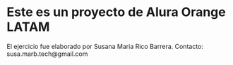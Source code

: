 <H1>Este es un proyecto de Alura Orange LATAM</H1>
<p>El ejercicio fue elaborado por Susana Maria Rico Barrera. Contacto: susa.marb.tech@gmail.com</p>
